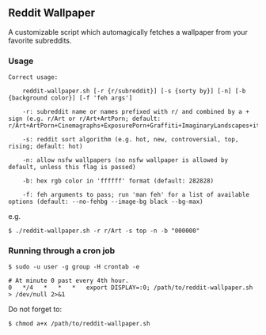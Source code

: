 ## Reddit Wallpaper

A customizable script which automagically fetches a wallpaper from your favorite subreddits.

### Usage

```
Correct usage:

    reddit-wallpaper.sh [-r {r/subreddit}] [-s {sorty by}] [-n] [-b {background color}] [-f 'feh args']

    -r: subreddit name or names prefixed with r/ and combined by a + sign (e.g. r/Art or r/Art+ArtPorn; default: r/Art+ArtPorn+Cinemagraphs+ExposurePorn+Graffiti+ImaginaryLandscapes+itookapicture+ImaginaryBehemoths+ImaginaryCharacters+ImaginaryLandscapes+ImaginaryLeviathans+ImaginaryMindscapes+ImaginaryMonsters+ImaginaryTechnology)

    -s: reddit sort algorithm (e.g. hot, new, controversial, top, rising; default: hot)

    -n: allow nsfw wallpapers (no nsfw wallpaper is allowed by default, unless this flag is passed)

    -b: hex rgb color in 'ffffff' format (default: 282828)

    -f: feh arguments to pass; run 'man feh' for a list of available options (default: --no-fehbg --image-bg black --bg-max)
```

e.g.

```
$ ./reddit-wallpaper.sh -r r/Art -s top -n -b "000000"
```

### Running through a cron job

```crontab
$ sudo -u user -g group -H crontab -e

# At minute 0 past every 4th hour.
0   */4   *   *   *   export DISPLAY=:0; /path/to/reddit-wallpaper.sh > /dev/null 2>&1
```

Do not forget to:

```
$ chmod a+x /path/to/reddit-wallpaper.sh
```
